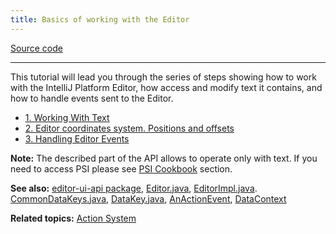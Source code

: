 ```yaml
---
title: Basics of working with the Editor
---
```



[Source code](https://github.com/JetBrains/intellij-sdk-docs/tree/master/code_samples/editor_basics)

----------

This tutorial will lead you through the series of steps showing how to work with the IntelliJ Platform Editor, how access and modify text it contains,
and how to handle events sent to the Editor.

* [1. Working With Text](editor_basics/working_with_text.md)
* [2. Editor coordinates system. Positions and offsets](editor_basics/coordinates_system.md)
* [3. Handling Editor Events](editor_basics/editor_events.md)

**Note:** The described part of the API allows to operate only with text.
If you need to access PSI please see
[PSI Cookbook](/basics/psi_cookbook.md)
section.

**See also:**
[editor-ui-api package](https://github.com/JetBrains/intellij-community/tree/master/platform/editor-ui-api),
[Editor.java](upsource:///platform/editor-ui-api/src/com/intellij/openapi/editor/Editor.java),
[EditorImpl.java](upsource:///platform/platform-impl/src/com/intellij/openapi/editor/impl/EditorImpl.java).
[CommonDataKeys.java](upsource:///platform/editor-ui-api/src/com/intellij/openapi/actionSystem/CommonDataKeys.java),
[DataKey.java](upsource:///platform/editor-ui-api/src/com/intellij/openapi/actionSystem/DataKey.java),
[AnActionEvent](upsource:///platform/editor-ui-api/src/com/intellij/openapi/actionSystem/AnActionEvent.java),
[DataContext](upsource:///platform/editor-ui-api/src/com/intellij/openapi/actionSystem/DataContext.java)

**Related topics:**
[Action System](/tutorials/action_system.md)


